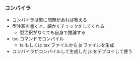### コンパイラ

- コンパイラは型に問題があれば教える
- 型注釈を書くと、細かくチェックをしてくれる
  - 型注釈がなくても自身で推論する
- tsc コマンドでコンパイル
  - ts もしくは tsx ファイルから js ファイルを生成
- コンパイラがコンパイルして生成した js をデプロイして使う
